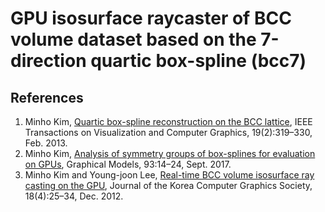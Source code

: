 # GPU isosurface raycaster of BCC volume dataset based on the 7-direction quartic box-spline (bcc7)

## References
1. Minho Kim, [Quartic box-spline reconstruction on the BCC lattice](https://doi.org/10.1109/TVCG.2012.130),
IEEE Transactions on Visualization and Computer Graphics, 19(2):319–330, Feb. 2013.
2. Minho Kim, [Analysis of symmetry groups of box-splines for evaluation on GPUs](https://doi.org/10.1016/j.gmod.2017.08.001), 
Graphical Models, 93:14–24, Sept. 2017.
3. Minho Kim and Young-joon Lee, [Real-time BCC volume isosurface ray casting on the GPU](https://doi.org/10.15701/kcgs.2012.18.4.25),
Journal of the Korea Computer Graphics Society, 18(4):25–34, Dec. 2012.
